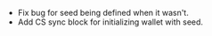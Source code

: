- Fix bug for seed being defined when it wasn't.
- Add CS sync block for initializing wallet with seed.

